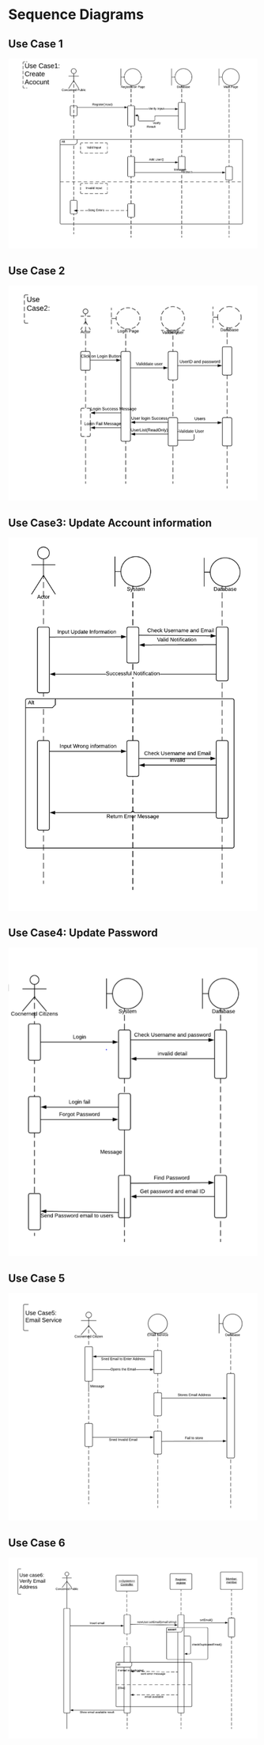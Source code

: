 # Sequence Diagrams

## Use Case 1

![](media/07.01.SequenceDiagrams.UseCase1.png)

## Use Case 2

![](media/07.01.SequenceDiagrams.UseCase2.png)

## Use Case3: Update Account information

![](media/07.01.SequenceDiagrams.UseCase3.png)

## Use Case4: Update Password

![](media/07.01.SequenceDiagrams.UseCase4.png)

## Use Case 5

![](media/07.01.SequenceDiagrams.UseCase5.png)

## Use Case 6

![](media/07.01.SequenceDiagrams.UseCase6.png)


